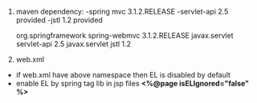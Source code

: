 1. maven dependency:
    -spring mvc 3.1.2.RELEASE
    -servlet-api 2.5 provided
    -jstl 1.2 provided

      <dependencies>
        <dependency>
          <groupId>org.springframework</groupId>
          <artifactId>spring-webmvc</artifactId>
          <version>3.1.2.RELEASE</version>
        </dependency>
        <dependency>
          <groupId>javax.servlet</groupId>
          <artifactId>servlet-api</artifactId>
          <version>2.5</version>
        </dependency>
        <dependency>
          <groupId>javax.servlet</groupId>
          <artifactId>jstl</artifactId>
          <version>1.2</version>
        </dependency>
      </dependencies>
   
2. web.xml 
**<!DOCTYPE web-app PUBLIC
 "-//Sun Microsystems, Inc.//DTD Web Application 2.3//EN"
 "http://java.sun.com/dtd/web-app_2_3.dtd" >**
- if web.xml have above namespace then EL is disabled by default 
- enable EL by spring tag lib  in jsp files
   **<%@page isELIgnored="false" %>**
 
